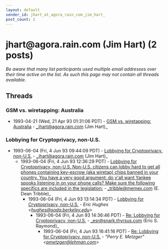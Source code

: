 ```yaml
---
layout: default
sender_id: jhart_at_agora_rain_com_jim_hart_
post_count: 2
---
```


# jhart<span>@</span>agora.rain.com (Jim Hart) (2 posts)

_Be aware that many list participants used multiple email addresses over their time active on the list. As such this page may not contain all threads available._

## Threads

### GSM vs. wiretapping: Australia
+ 1993-04-21 (Wed, 21 Apr 93 01:31:06 PDT) - [GSM vs. wiretapping: Australia](/archive/1993/04/b37891c72e435f5b2a70fac1bcc0a1c7073bead7041f9b3e5991599d7ea1c265) - _jhart@agora.rain.com (Jim Hart)_

### Lobbying for Cryptoprivacy, non-U.S.
+ 1993-06-04 (Fri, 4 Jun 93 09:44:09 PDT) - [Lobbying for Cryptoprivacy, non-U.S.](/archive/1993/06/3f7dc567dd5dd7dfdc0b03a8a7ce4892e27e62e4142339439fe0b7dd470149f6) - _jhart@agora.rain.com (Jim Hart)_
  + 1993-06-04 (Fri, 4 Jun 93 12:36:29 PDT) - [Lobbying for Cryptoprivacy, non-U.S. Non-U.S. citizens can lobby hard to get all phones containing key-escrow (aka wiretap) chips banned in your country.  You have a  very good argument: do y'all want Yankee spooks listening in on your  phone calls?  Make sure the following specifics are included in the  legislation:](/archive/1993/06/30ad7c2ba41bcc13bc8dfffc8c0b27f254656e0be36930281bc27054528dc48d) - _tribble@memex.com (E. Dean Tribble)_
    + 1993-06-04 (Fri, 4 Jun 93 13:14:34 PDT) - [Lobbying for Cryptoprivacy, non-U.S.](/archive/1993/06/17a133c4bfc7c48153e0e08cd46e644c763bcbc1ce628c6572c0eafab12884bb) - _Eric Hughes \<hughes@soda.berkeley.edu\>_
      + 1993-06-04 (Fri, 4 Jun 93 14:36:46 PDT) - [Re: Lobbying for Cryptoprivacy, non-U.S.](/archive/1993/06/bd4f2c4b7518db58f2ce928f0f627563302469a42b022f51de0c9f32b2af8537) - _esr@snark.thyrsus.com (Eric S. Raymond)_
        + 1993-06-04 (Fri, 4 Jun 93 16:41:16 PDT) - [Re: Lobbying for Cryptoprivacy, non-U.S.](/archive/1993/06/21cc2a4240383117f6ceb849953c72b895f92f2de48038537024bc773714a47b) - _"Perry E. Metzger" \<pmetzger@lehman.com\>_

